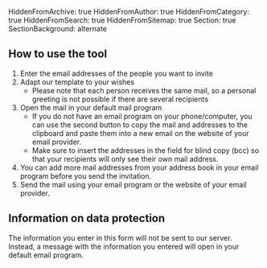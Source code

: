 HiddenFromArchive: true
HiddenFromAuthor: true
HiddenFromCategory: true
HiddenFromSearch: true
HiddenFromSitemap: true
Section: true
SectionBackground: alternate

## How to use the tool
1. Enter the email addresses of the people you want to invite
2. Adapt our template to your wishes
	* Please note that each person receives the same mail, so a personal greeting is not possible if there are several recipients
3. Open the mail in your default mail program
	* If you do not have an email program on your phone/computer, you can use the second button to copy the mail and addresses to the clipboard and paste them into a new email on the website of your email provider.
	* Make sure to insert the addresses in the field for blind copy (bcc) so that your recipients will only see their own mail address. 
4. You can add more mail addresses from your address book in your email program before you send the invitation.
5. Send the mail using your email program or the website of your email provider.

## Information on data protection
The information you enter in this form will not be sent to our server.  
Instead, a message with the information you entered will open in your default email program.  
